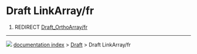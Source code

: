 # Draft LinkArray/fr
1.  REDIRECT [Draft_OrthoArray/fr](Draft_OrthoArray/fr.md)



---
![](images/Right_arrow.png) [documentation index](../README.md) > [Draft](Draft_Workbench.md) > Draft LinkArray/fr
